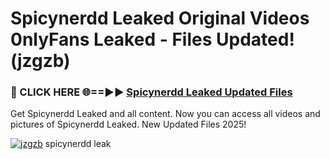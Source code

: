 # Spicynerdd Leaked Original Videos 0nlyFans Leaked - Files Updated! (jzgzb)

<h3>🔴 CLICK HERE 🌐==►► <a href="https://tinyurl.com/4seja8ks" rel="nofollow">Spicynerdd Leaked Updated Files</a></h3>

Get Spicynerdd Leaked and all content. Now you can access all videos and pictures of Spicynerdd Leaked. New Updated Files 2025!

[![jzgzb](https://i.imgur.com/EWjZXRe.gif)](https://tinyurl.com/4seja8ks)
spicynerdd leak